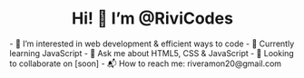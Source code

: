<h1 align="center">Hi! 👋 I’m @RiviCodes</h1>
- 🧶 I’m interested in web development & efficient ways to code
- 🌱 Currently learning JavaScript
- 💬 Ask me about HTML5, CSS & JavaScript
- 👥 Looking to collaborate on [soon]
- 📬 How to reach me: riveramon20@gmail.com
